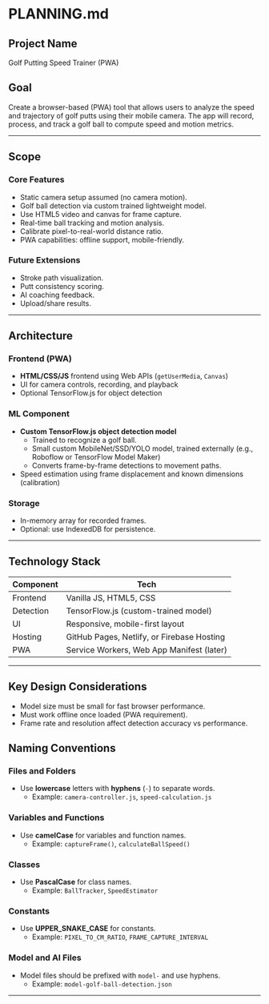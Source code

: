 # PLANNING.md

## Project Name
Golf Putting Speed Trainer (PWA)

## Goal
Create a browser-based (PWA) tool that allows users to analyze the speed and trajectory of golf putts using their mobile camera. The app will record, process, and track a golf ball to compute speed and motion metrics.

---

## Scope

### Core Features
- Static camera setup assumed (no camera motion).
- Golf ball detection via custom trained lightweight model.
- Use HTML5 video and canvas for frame capture.
- Real-time ball tracking and motion analysis.
- Calibrate pixel-to-real-world distance ratio.
- PWA capabilities: offline support, mobile-friendly.

### Future Extensions
- Stroke path visualization.
- Putt consistency scoring.
- AI coaching feedback.
- Upload/share results.

---

## Architecture

### Frontend (PWA)
- **HTML/CSS/JS** frontend using Web APIs (`getUserMedia`, `Canvas`)
- UI for camera controls, recording, and playback
- Optional TensorFlow.js for object detection

### ML Component
- **Custom TensorFlow.js object detection model**
  - Trained to recognize a golf ball.
  - Small custom MobileNet/SSD/YOLO model, trained externally (e.g., Roboflow or TensorFlow Model Maker)
  - Converts frame-by-frame detections to movement paths.
- Speed estimation using frame displacement and known dimensions (calibration)




### Storage
- In-memory array for recorded frames.
- Optional: use IndexedDB for persistence.

---

## Technology Stack

| Component | Tech |
| --------- | ---- |
| Frontend  | Vanilla JS, HTML5, CSS |
| Detection | TensorFlow.js (custom-trained model) |
| UI        | Responsive, mobile-first layout |
| Hosting   | GitHub Pages, Netlify, or Firebase Hosting |
| PWA       | Service Workers, Web App Manifest (later) |

---

## Key Design Considerations
- Model size must be small for fast browser performance.
- Must work offline once loaded (PWA requirement).
- Frame rate and resolution affect detection accuracy vs performance.

## Naming Conventions

### Files and Folders
- Use **lowercase** letters with **hyphens** (`-`) to separate words.
  - Example: `camera-controller.js`, `speed-calculation.js`

### Variables and Functions
- Use **camelCase** for variables and function names.
  - Example: `captureFrame()`, `calculateBallSpeed()`

### Classes
- Use **PascalCase** for class names.
  - Example: `BallTracker`, `SpeedEstimator`

### Constants
- Use **UPPER_SNAKE_CASE** for constants.
  - Example: `PIXEL_TO_CM_RATIO`, `FRAME_CAPTURE_INTERVAL`

### Model and AI Files
- Model files should be prefixed with `model-` and use hyphens.
  - Example: `model-golf-ball-detection.json`

---
